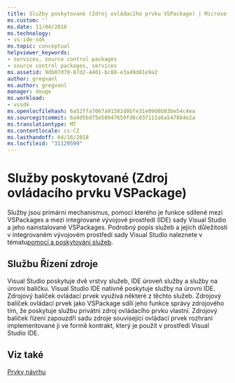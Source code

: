 ```yaml
---
title: Služby poskytované (Zdroj ovládacího prvku VSPackage) | Microsoft Docs
ms.custom: ''
ms.date: 11/04/2016
ms.technology:
- vs-ide-sdk
ms.topic: conceptual
helpviewer_keywords:
- services, source control packages
- source control packages, services
ms.assetid: 9db07d70-87d2-4401-bc88-e3a49d81e9a2
author: gregvanl
ms.author: gregvanl
manager: douge
ms.workload:
- vssdk
ms.openlocfilehash: 6a52ffa7067a91582d8bfe31e09d6b03be54c4ea
ms.sourcegitcommit: 6a9d5bd75e50947659fd6c837111a6a547884e2a
ms.translationtype: MT
ms.contentlocale: cs-CZ
ms.lasthandoff: 04/16/2018
ms.locfileid: "31129599"
---
```

# <a name="services-provided-source-control-vspackage"></a>Služby poskytované (Zdroj ovládacího prvku VSPackage)
Služby jsou primární mechanismus, pomocí kterého je funkce sdílené mezi VSPackages a mezi integrované vývojové prostředí (IDE) sady Visual Studio a jeho nainstalované VSPackages. Podrobný popis služeb a jejich důležitosti v integrovaném vývojovém prostředí sady Visual Studio naleznete v tématu[pomocí a poskytování služeb](../../extensibility/using-and-providing-services.md).  
  
## <a name="the-source-control-service"></a>Službu Řízení zdroje  
 Visual Studio poskytuje dvě vrstvy služeb, IDE úroveň služby a služby na úrovni balíčku. Visual Studio IDE nativně poskytuje služby na úrovni IDE. Zdrojový balíček ovládací prvek využívá některé z těchto služeb. Zdrojový balíček ovládací prvek jako VSPackage sdílí jeho funkce správy zdrojového tím, že poskytuje službu privátní zdroj ovládacího prvku vlastní. Zdrojový balíček řízení zapouzdří sadu zdroje související ovládací prvek rozhraní implementované ji ve formě kontrakt, který je použít v prostředí Visual Studio IDE.  
  
## <a name="see-also"></a>Viz také  
 [Prvky návrhu](../../extensibility/internals/source-control-vspackage-design-elements.md)